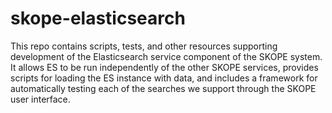 # skope-elasticsearch

This repo contains scripts, tests, and other resources supporting development of the Elasticsearch service component of the SKOPE system.  It allows ES to be run independently of the other SKOPE services, provides scripts for loading the ES instance with data, and includes a framework for automatically testing each of the searches we support through the SKOPE user interface.


